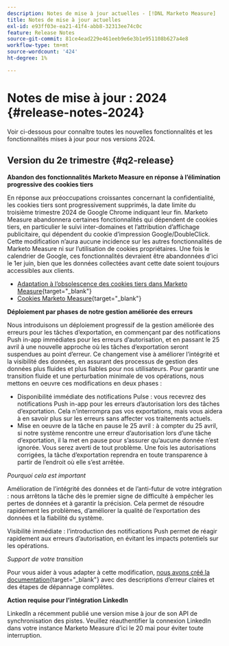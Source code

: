 ```yaml
---
description: Notes de mise à jour actuelles - [!DNL Marketo Measure]
title: Notes de mise à jour actuelles
exl-id: e93ff03e-ea21-41f4-abb8-32313ee74c0c
feature: Release Notes
source-git-commit: 81ce4ead229e461eeb9e6e3b1e951108b627a4e8
workflow-type: tm+mt
source-wordcount: '424'
ht-degree: 1%

---
```


# Notes de mise à jour : 2024 {#release-notes-2024}

Voir ci-dessous pour connaître toutes les nouvelles fonctionnalités et les fonctionnalités mises à jour pour nos versions 2024.

## Version du 2e trimestre {#q2-release}

<p>

**Abandon des fonctionnalités Marketo Measure en réponse à l’élimination progressive des cookies tiers**

En réponse aux préoccupations croissantes concernant la confidentialité, les cookies tiers sont progressivement supprimés, la date limite du troisième trimestre 2024 de Google Chrome indiquant leur fin. Marketo Measure abandonnera certaines fonctionnalités qui dépendent de cookies tiers, en particulier le suivi inter-domaines et l’attribution d’affichage publicitaire, qui dépendent du cookie d’impression Google/DoubleClick. Cette modification n’aura aucune incidence sur les autres fonctionnalités de Marketo Measure ni sur l’utilisation de cookies propriétaires. Une fois le calendrier de Google, ces fonctionnalités devraient être abandonnées d’ici le 1er juin, bien que les données collectées avant cette date soient toujours accessibles aux clients.

* [Adaptation à l’obsolescence des cookies tiers dans Marketo Measure](https://nation.marketo.com/t5/employee-blogs/adapting-to-third-party-cookie-deprecation-in-marketo-measure/ba-p/345110){target="_blank"}
* [Cookies Marketo Measure](/help/marketo-measure-tracking/setting-up-tracking/marketo-measure-cookies.md){target="_blank"}

**Déploiement par phases de notre gestion améliorée des erreurs**

Nous introduisons un déploiement progressif de la gestion améliorée des erreurs pour les tâches d’exportation, en commençant par des notifications Push in-app immédiates pour les erreurs d’autorisation, et en passant le 25 avril à une nouvelle approche où les tâches d’exportation seront suspendues au point d’erreur. Ce changement vise à améliorer l’intégrité et la visibilité des données, en assurant des processus de gestion des données plus fluides et plus fiables pour nos utilisateurs. Pour garantir une transition fluide et une perturbation minimale de vos opérations, nous mettons en oeuvre ces modifications en deux phases :

* Disponibilité immédiate des notifications Pulse : vous recevrez des notifications Push in-app pour les erreurs d’autorisation lors des tâches d’exportation. Cela n’interrompra pas vos exportations, mais vous aidera à en savoir plus sur les erreurs sans affecter vos traitements actuels.
* Mise en oeuvre de la tâche en pause le 25 avril : à compter du 25 avril, si notre système rencontre une erreur d’autorisation lors d’une tâche d’exportation, il la met en pause pour s’assurer qu’aucune donnée n’est ignorée. Vous serez averti de tout problème. Une fois les autorisations corrigées, la tâche d’exportation reprendra en toute transparence à partir de l’endroit où elle s’est arrêtée.

_Pourquoi cela est important_

Amélioration de l’intégrité des données et de l’anti-futur de votre intégration : nous arrêtons la tâche dès le premier signe de difficulté à empêcher les pertes de données et à garantir la précision. Cela permet de résoudre rapidement les problèmes, d’améliorer la qualité de l’exportation des données et la fiabilité du système.

Visibilité immédiate : l’introduction des notifications Push permet de réagir rapidement aux erreurs d’autorisation, en évitant les impacts potentiels sur les opérations.

_Support de votre transition_

Pour vous aider à vous adapter à cette modification, [nous avons créé la documentation](/help/configuration-and-setup/getting-started-with-marketo-measure/error-notifications.md){target="_blank"} avec des descriptions d’erreur claires et des étapes de dépannage complètes.

**Action requise pour l’intégration LinkedIn**

LinkedIn a récemment publié une version mise à jour de son API de synchronisation des pistes. Veuillez réauthentifier la connexion LinkedIn dans votre instance Marketo Measure d’ici le 20 mai pour éviter toute interruption.

